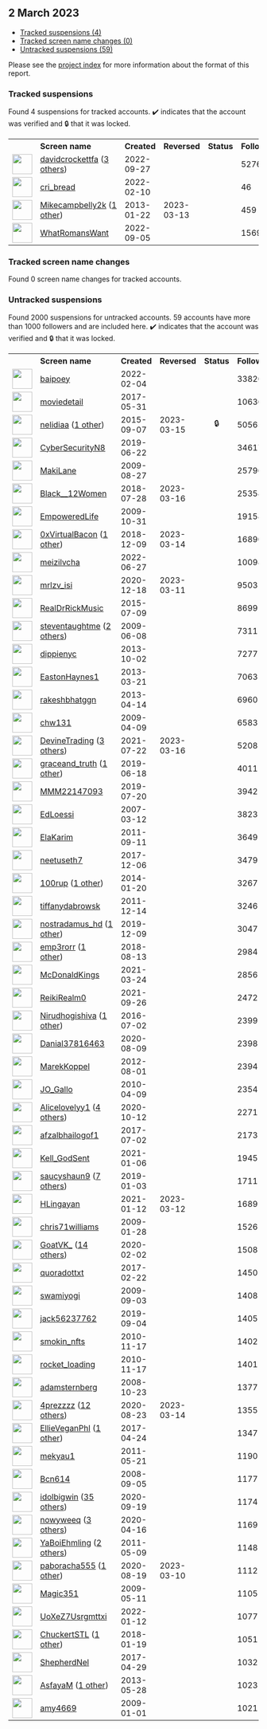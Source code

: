##  2 March 2023

* [Tracked suspensions (4)](#tracked-suspensions)
* [Tracked screen name changes (0)](#tracked-screen-name-changes)
* [Untracked suspensions (59)](#untracked-suspensions)

Please see the [project index](https://github.com/travisbrown/twitter-watch) for more information about the format of this report.

### Tracked suspensions

Found 4 suspensions for tracked accounts.
  ✔️ indicates that the account was verified and 🔒 that it was locked.

<table>
    <tr>
        <th></th>
        <th align="left">Screen name</th>
        <th align="left">Created</th>
        <th align="left">Reversed</th>
        <th align="left">Status</th>
        <th align="left">Followers</th>
        <th align="left">Ranking</th></tr>
    </tr>
        <tr>
            <td><a href="https://twitter.com/intent/user?user_id=1574861133047304192">
                <img src="https://pbs.twimg.com/profile_images/1596136855665512453/OJ9c4jEL_normal.jpg" width="40px" height="40px" align="center"/></a>
            </td>
            <td>
                <a href="https://twitter.com/davidcrockettfa">davidcrockettfa</a>&nbsp;(<a href="https://api.memory.lol/v1/tw/id/1574861133047304192">3 others</a>)&nbsp;</td>
            <td>2022-09-27</td>
            <td></td>
            <td align="center"></td>
            <td>5276</td>
            <td>1991</td>
        </tr>
        <tr>
            <td><a href="https://twitter.com/intent/user?user_id=1491874374147842056">
                <img src="https://pbs.twimg.com/profile_images/1596185662855823360/7PN0dJnr_normal.jpg" width="40px" height="40px" align="center"/></a>
            </td>
            <td>
                <a href="https://twitter.com/cri_bread">cri_bread</a></td>
            <td>2022-02-10</td>
            <td></td>
            <td align="center"></td>
            <td>46</td>
            <td>25489</td>
        </tr>
        <tr>
            <td><a href="https://twitter.com/intent/user?user_id=1112939094">
                <img src="https://pbs.twimg.com/profile_images/927133163209482240/aPCR_n_8_normal.jpg" width="40px" height="40px" align="center"/></a>
            </td>
            <td>
                <a href="https://twitter.com/Mikecampbelly2k">Mikecampbelly2k</a>&nbsp;(<a href="https://api.memory.lol/v1/tw/id/1112939094">1 other</a>)&nbsp;</td>
            <td>2013-01-22</td>
            <td>2023-03-13</td>
            <td align="center"></td>
            <td>459</td>
            <td>52958</td>
        </tr>
        <tr>
            <td><a href="https://twitter.com/intent/user?user_id=1566654589692047360">
                <img src="https://pbs.twimg.com/profile_images/1566687749150629889/hslTu16L_normal.jpg" width="40px" height="40px" align="center"/></a>
            </td>
            <td>
                <a href="https://twitter.com/WhatRomansWant">WhatRomansWant</a></td>
            <td>2022-09-05</td>
            <td></td>
            <td align="center"></td>
            <td>1569</td>
            <td>63843</td>
        </tr></table>

### Tracked screen name changes

Found 0 screen name changes for tracked accounts.

### Untracked suspensions

Found 2000 suspensions for untracked accounts.
59 accounts have more than 1000 followers and are included here.
  ✔️ indicates that the account was verified and 🔒 that it was locked.

<table>
    <tr>
        <th></th>
        <th align="left">Screen name</th>
        <th align="left">Created</th>
        <th align="left">Reversed</th>
        <th align="left">Status</th>
        <th align="left">Followers</th>
    </tr>
        <tr>
            <td><a href="https://twitter.com/intent/user?user_id=1489493160363704320">
                <img src="https://pbs.twimg.com/profile_images/1518743866832465920/j9IAGrLz_normal.jpg" width="40px" height="40px" align="center"/></a>
            </td>
            <td>
                <a href="https://twitter.com/baipoey">baipoey</a></td>
            <td>2022-02-04</td>
            <td></td>
            <td align="center"></td>
            <td>338201</td>
        </tr>
        <tr>
            <td><a href="https://twitter.com/intent/user?user_id=869857665362440192">
                <img src="https://pbs.twimg.com/profile_images/886250028691365888/uWugtdQU_normal.jpg" width="40px" height="40px" align="center"/></a>
            </td>
            <td>
                <a href="https://twitter.com/moviedetail">moviedetail</a></td>
            <td>2017-05-31</td>
            <td></td>
            <td align="center"></td>
            <td>106366</td>
        </tr>
        <tr>
            <td><a href="https://twitter.com/intent/user?user_id=3485405114">
                <img src="https://pbs.twimg.com/profile_images/1484342838490198017/0z4QmNnJ_normal.jpg" width="40px" height="40px" align="center"/></a>
            </td>
            <td>
                <a href="https://twitter.com/nelidiaa">nelidiaa</a>&nbsp;(<a href="https://api.memory.lol/v1/tw/id/3485405114">1 other</a>)&nbsp;</td>
            <td>2015-09-07</td>
            <td>2023-03-15</td>
            <td align="center">🔒</td>
            <td>50565</td>
        </tr>
        <tr>
            <td><a href="https://twitter.com/intent/user?user_id=1142424032794406912">
                <img src="https://pbs.twimg.com/profile_images/1197135188473475074/8svI-1EO_normal.jpg" width="40px" height="40px" align="center"/></a>
            </td>
            <td>
                <a href="https://twitter.com/CyberSecurityN8">CyberSecurityN8</a></td>
            <td>2019-06-22</td>
            <td></td>
            <td align="center"></td>
            <td>34617</td>
        </tr>
        <tr>
            <td><a href="https://twitter.com/intent/user?user_id=69352934">
                <img src="https://pbs.twimg.com/profile_images/913418635233812490/caCCy6uy_normal.jpg" width="40px" height="40px" align="center"/></a>
            </td>
            <td>
                <a href="https://twitter.com/MakiLane">MakiLane</a></td>
            <td>2009-08-27</td>
            <td></td>
            <td align="center"></td>
            <td>25796</td>
        </tr>
        <tr>
            <td><a href="https://twitter.com/intent/user?user_id=1023008820824616961">
                <img src="https://pbs.twimg.com/profile_images/1256435094807621632/46LVoHlg_normal.jpg" width="40px" height="40px" align="center"/></a>
            </td>
            <td>
                <a href="https://twitter.com/Black__12Women">Black__12Women</a></td>
            <td>2018-07-28</td>
            <td>2023-03-16</td>
            <td align="center"></td>
            <td>25358</td>
        </tr>
        <tr>
            <td><a href="https://twitter.com/intent/user?user_id=86572328">
                <img src="https://pbs.twimg.com/profile_images/2266719263/o7va5xtx0bfabnxoei1l_normal.jpeg" width="40px" height="40px" align="center"/></a>
            </td>
            <td>
                <a href="https://twitter.com/EmpoweredLife">EmpoweredLife</a></td>
            <td>2009-10-31</td>
            <td></td>
            <td align="center"></td>
            <td>19158</td>
        </tr>
        <tr>
            <td><a href="https://twitter.com/intent/user?user_id=1071633324068753408">
                <img src="https://pbs.twimg.com/profile_images/1515826663258750977/wbSw7TyP_normal.jpg" width="40px" height="40px" align="center"/></a>
            </td>
            <td>
                <a href="https://twitter.com/0xVirtualBacon">0xVirtualBacon</a>&nbsp;(<a href="https://api.memory.lol/v1/tw/id/1071633324068753408">1 other</a>)&nbsp;</td>
            <td>2018-12-09</td>
            <td>2023-03-14</td>
            <td align="center"></td>
            <td>16890</td>
        </tr>
        <tr>
            <td><a href="https://twitter.com/intent/user?user_id=1541273096300412929">
                <img src="https://pbs.twimg.com/profile_images/1586717293106851842/Bp1DUurZ_normal.jpg" width="40px" height="40px" align="center"/></a>
            </td>
            <td>
                <a href="https://twitter.com/meizilvcha">meizilvcha</a></td>
            <td>2022-06-27</td>
            <td></td>
            <td align="center"></td>
            <td>10098</td>
        </tr>
        <tr>
            <td><a href="https://twitter.com/intent/user?user_id=1339994989418467328">
                <img src="https://pbs.twimg.com/profile_images/1596525702249062401/tqiL04wF_normal.jpg" width="40px" height="40px" align="center"/></a>
            </td>
            <td>
                <a href="https://twitter.com/mrlzv_isi">mrlzv_isi</a></td>
            <td>2020-12-18</td>
            <td>2023-03-11</td>
            <td align="center"></td>
            <td>9503</td>
        </tr>
        <tr>
            <td><a href="https://twitter.com/intent/user?user_id=3367575345">
                <img src="https://pbs.twimg.com/profile_images/1198260659546402818/NaDMkMmE_normal.jpg" width="40px" height="40px" align="center"/></a>
            </td>
            <td>
                <a href="https://twitter.com/RealDrRickMusic">RealDrRickMusic</a></td>
            <td>2015-07-09</td>
            <td></td>
            <td align="center"></td>
            <td>8699</td>
        </tr>
        <tr>
            <td><a href="https://twitter.com/intent/user?user_id=45507484">
                <img src="https://pbs.twimg.com/profile_images/1577129453527891969/dDXT9km__normal.jpg" width="40px" height="40px" align="center"/></a>
            </td>
            <td>
                <a href="https://twitter.com/steventaughtme">steventaughtme</a>&nbsp;(<a href="https://api.memory.lol/v1/tw/id/45507484">2 others</a>)&nbsp;</td>
            <td>2009-06-08</td>
            <td></td>
            <td align="center"></td>
            <td>7311</td>
        </tr>
        <tr>
            <td><a href="https://twitter.com/intent/user?user_id=1926866077">
                <img src="https://pbs.twimg.com/profile_images/1578198130054791168/e3Atb7sa_normal.jpg" width="40px" height="40px" align="center"/></a>
            </td>
            <td>
                <a href="https://twitter.com/dippienyc">dippienyc</a></td>
            <td>2013-10-02</td>
            <td></td>
            <td align="center"></td>
            <td>7277</td>
        </tr>
        <tr>
            <td><a href="https://twitter.com/intent/user?user_id=1285109263">
                <img src="https://pbs.twimg.com/profile_images/1549306550904573952/QGi744ul_normal.jpg" width="40px" height="40px" align="center"/></a>
            </td>
            <td>
                <a href="https://twitter.com/EastonHaynes1">EastonHaynes1</a></td>
            <td>2013-03-21</td>
            <td></td>
            <td align="center"></td>
            <td>7063</td>
        </tr>
        <tr>
            <td><a href="https://twitter.com/intent/user?user_id=1351091941">
                <img src="https://pbs.twimg.com/profile_images/1525184934310481920/5Posx0X9_normal.jpg" width="40px" height="40px" align="center"/></a>
            </td>
            <td>
                <a href="https://twitter.com/rakeshbhatggn">rakeshbhatggn</a></td>
            <td>2013-04-14</td>
            <td></td>
            <td align="center"></td>
            <td>6960</td>
        </tr>
        <tr>
            <td><a href="https://twitter.com/intent/user?user_id=30063657">
                <img src="https://pbs.twimg.com/profile_images/199508217/wu1_normal.jpg" width="40px" height="40px" align="center"/></a>
            </td>
            <td>
                <a href="https://twitter.com/chw131">chw131</a></td>
            <td>2009-04-09</td>
            <td></td>
            <td align="center"></td>
            <td>6583</td>
        </tr>
        <tr>
            <td><a href="https://twitter.com/intent/user?user_id=1418291434948546565">
                <img src="https://pbs.twimg.com/profile_images/1485701659556732928/ET8R70Eg_normal.jpg" width="40px" height="40px" align="center"/></a>
            </td>
            <td>
                <a href="https://twitter.com/DevineTrading">DevineTrading</a>&nbsp;(<a href="https://api.memory.lol/v1/tw/id/1418291434948546565">3 others</a>)&nbsp;</td>
            <td>2021-07-22</td>
            <td>2023-03-16</td>
            <td align="center"></td>
            <td>5208</td>
        </tr>
        <tr>
            <td><a href="https://twitter.com/intent/user?user_id=1141011459239043072">
                <img src="https://pbs.twimg.com/profile_images/1595866193335918592/oQT6XsNS_normal.jpg" width="40px" height="40px" align="center"/></a>
            </td>
            <td>
                <a href="https://twitter.com/graceand_truth">graceand_truth</a>&nbsp;(<a href="https://api.memory.lol/v1/tw/id/1141011459239043072">1 other</a>)&nbsp;</td>
            <td>2019-06-18</td>
            <td></td>
            <td align="center"></td>
            <td>4011</td>
        </tr>
        <tr>
            <td><a href="https://twitter.com/intent/user?user_id=1152559858765520896">
                <img src="https://pbs.twimg.com/profile_images/1372940838595133450/ATmY2Td0_normal.jpg" width="40px" height="40px" align="center"/></a>
            </td>
            <td>
                <a href="https://twitter.com/MMM22147093">MMM22147093</a></td>
            <td>2019-07-20</td>
            <td></td>
            <td align="center"></td>
            <td>3942</td>
        </tr>
        <tr>
            <td><a href="https://twitter.com/intent/user?user_id=987401">
                <img src="https://pbs.twimg.com/profile_images/839205984044122112/WwGtBrNs_normal.jpg" width="40px" height="40px" align="center"/></a>
            </td>
            <td>
                <a href="https://twitter.com/EdLoessi">EdLoessi</a></td>
            <td>2007-03-12</td>
            <td></td>
            <td align="center"></td>
            <td>3823</td>
        </tr>
        <tr>
            <td><a href="https://twitter.com/intent/user?user_id=371529841">
                <img src="https://pbs.twimg.com/profile_images/1295082663943036929/vmMFb5i5_normal.jpg" width="40px" height="40px" align="center"/></a>
            </td>
            <td>
                <a href="https://twitter.com/ElaKarim">ElaKarim</a></td>
            <td>2011-09-11</td>
            <td></td>
            <td align="center"></td>
            <td>3649</td>
        </tr>
        <tr>
            <td><a href="https://twitter.com/intent/user?user_id=938440215483445248">
                <img src="https://pbs.twimg.com/profile_images/1591056624248295425/IzwmhUjs_normal.jpg" width="40px" height="40px" align="center"/></a>
            </td>
            <td>
                <a href="https://twitter.com/neetuseth7">neetuseth7</a></td>
            <td>2017-12-06</td>
            <td></td>
            <td align="center"></td>
            <td>3479</td>
        </tr>
        <tr>
            <td><a href="https://twitter.com/intent/user?user_id=2301310993">
                <img src="https://pbs.twimg.com/profile_images/676376491639201792/ry9Ogtvw_normal.jpg" width="40px" height="40px" align="center"/></a>
            </td>
            <td>
                <a href="https://twitter.com/100rup">100rup</a>&nbsp;(<a href="https://api.memory.lol/v1/tw/id/2301310993">1 other</a>)&nbsp;</td>
            <td>2014-01-20</td>
            <td></td>
            <td align="center"></td>
            <td>3267</td>
        </tr>
        <tr>
            <td><a href="https://twitter.com/intent/user?user_id=437034072">
                <img src="https://pbs.twimg.com/profile_images/1207452467342061575/vkJDRAvb_normal.jpg" width="40px" height="40px" align="center"/></a>
            </td>
            <td>
                <a href="https://twitter.com/tiffanydabrowsk">tiffanydabrowsk</a></td>
            <td>2011-12-14</td>
            <td></td>
            <td align="center"></td>
            <td>3246</td>
        </tr>
        <tr>
            <td><a href="https://twitter.com/intent/user?user_id=1203993731248115714">
                <img src="https://pbs.twimg.com/profile_images/1241393587759259654/Lx-WXUxj_normal.jpg" width="40px" height="40px" align="center"/></a>
            </td>
            <td>
                <a href="https://twitter.com/nostradamus_hd">nostradamus_hd</a>&nbsp;(<a href="https://api.memory.lol/v1/tw/id/1203993731248115714">1 other</a>)&nbsp;</td>
            <td>2019-12-09</td>
            <td></td>
            <td align="center"></td>
            <td>3047</td>
        </tr>
        <tr>
            <td><a href="https://twitter.com/intent/user?user_id=1029010927201529857">
                <img src="https://pbs.twimg.com/profile_images/1565784591046148097/mtqGyjNR_normal.jpg" width="40px" height="40px" align="center"/></a>
            </td>
            <td>
                <a href="https://twitter.com/emp3rorr">emp3rorr</a>&nbsp;(<a href="https://api.memory.lol/v1/tw/id/1029010927201529857">1 other</a>)&nbsp;</td>
            <td>2018-08-13</td>
            <td></td>
            <td align="center"></td>
            <td>2984</td>
        </tr>
        <tr>
            <td><a href="https://twitter.com/intent/user?user_id=1374656095067770881">
                <img src="https://pbs.twimg.com/profile_images/1577396155100659712/xhvApUx5_normal.jpg" width="40px" height="40px" align="center"/></a>
            </td>
            <td>
                <a href="https://twitter.com/McDonaldKings">McDonaldKings</a></td>
            <td>2021-03-24</td>
            <td></td>
            <td align="center"></td>
            <td>2856</td>
        </tr>
        <tr>
            <td><a href="https://twitter.com/intent/user?user_id=1442093052420521994">
                <img src="https://pbs.twimg.com/profile_images/1585236462227935233/UNTZbuiP_normal.jpg" width="40px" height="40px" align="center"/></a>
            </td>
            <td>
                <a href="https://twitter.com/ReikiRealm0">ReikiRealm0</a></td>
            <td>2021-09-26</td>
            <td></td>
            <td align="center"></td>
            <td>2472</td>
        </tr>
        <tr>
            <td><a href="https://twitter.com/intent/user?user_id=749224850263142401">
                <img src="https://pbs.twimg.com/profile_images/1595438489604349953/rG8LL3uv_normal.jpg" width="40px" height="40px" align="center"/></a>
            </td>
            <td>
                <a href="https://twitter.com/Nirudhogishiva">Nirudhogishiva</a>&nbsp;(<a href="https://api.memory.lol/v1/tw/id/749224850263142401">1 other</a>)&nbsp;</td>
            <td>2016-07-02</td>
            <td></td>
            <td align="center"></td>
            <td>2399</td>
        </tr>
        <tr>
            <td><a href="https://twitter.com/intent/user?user_id=1292572418935009280">
                <img src="https://pbs.twimg.com/profile_images/1556010816343867397/nnt3o7pY_normal.jpg" width="40px" height="40px" align="center"/></a>
            </td>
            <td>
                <a href="https://twitter.com/Danial37816463">Danial37816463</a></td>
            <td>2020-08-09</td>
            <td></td>
            <td align="center"></td>
            <td>2398</td>
        </tr>
        <tr>
            <td><a href="https://twitter.com/intent/user?user_id=731431418">
                <img src="https://pbs.twimg.com/profile_images/1578806045413179393/cmekXzrM_normal.jpg" width="40px" height="40px" align="center"/></a>
            </td>
            <td>
                <a href="https://twitter.com/MarekKoppel">MarekKoppel</a></td>
            <td>2012-08-01</td>
            <td></td>
            <td align="center"></td>
            <td>2394</td>
        </tr>
        <tr>
            <td><a href="https://twitter.com/intent/user?user_id=131253841">
                <img src="https://pbs.twimg.com/profile_images/1357765072051961859/07fcgiXP_normal.jpg" width="40px" height="40px" align="center"/></a>
            </td>
            <td>
                <a href="https://twitter.com/JO_Gallo">JO_Gallo</a></td>
            <td>2010-04-09</td>
            <td></td>
            <td align="center"></td>
            <td>2354</td>
        </tr>
        <tr>
            <td><a href="https://twitter.com/intent/user?user_id=1315660382548226048">
                <img src="https://pbs.twimg.com/profile_images/1545404014371770368/Df-h3gAE_normal.jpg" width="40px" height="40px" align="center"/></a>
            </td>
            <td>
                <a href="https://twitter.com/Alicelovelyy1">Alicelovelyy1</a>&nbsp;(<a href="https://api.memory.lol/v1/tw/id/1315660382548226048">4 others</a>)&nbsp;</td>
            <td>2020-10-12</td>
            <td></td>
            <td align="center"></td>
            <td>2271</td>
        </tr>
        <tr>
            <td><a href="https://twitter.com/intent/user?user_id=881394661318963204">
                <img src="https://pbs.twimg.com/profile_images/1400051779555966976/Npe615fR_normal.jpg" width="40px" height="40px" align="center"/></a>
            </td>
            <td>
                <a href="https://twitter.com/afzalbhailogof1">afzalbhailogof1</a></td>
            <td>2017-07-02</td>
            <td></td>
            <td align="center"></td>
            <td>2173</td>
        </tr>
        <tr>
            <td><a href="https://twitter.com/intent/user?user_id=1346707645294653441">
                <img src="https://pbs.twimg.com/profile_images/1579055906335211520/tAaBpj1d_normal.jpg" width="40px" height="40px" align="center"/></a>
            </td>
            <td>
                <a href="https://twitter.com/Kell_GodSent">Kell_GodSent</a></td>
            <td>2021-01-06</td>
            <td></td>
            <td align="center"></td>
            <td>1945</td>
        </tr>
        <tr>
            <td><a href="https://twitter.com/intent/user?user_id=1080893494506520577">
                <img src="https://pbs.twimg.com/profile_images/1514372789062488074/bLnh_XIP_normal.jpg" width="40px" height="40px" align="center"/></a>
            </td>
            <td>
                <a href="https://twitter.com/saucyshaun9">saucyshaun9</a>&nbsp;(<a href="https://api.memory.lol/v1/tw/id/1080893494506520577">7 others</a>)&nbsp;</td>
            <td>2019-01-03</td>
            <td></td>
            <td align="center"></td>
            <td>1711</td>
        </tr>
        <tr>
            <td><a href="https://twitter.com/intent/user?user_id=1348820163877949440">
                <img src="https://pbs.twimg.com/profile_images/1588179969574068225/atBUCMY5_normal.jpg" width="40px" height="40px" align="center"/></a>
            </td>
            <td>
                <a href="https://twitter.com/HLingayan">HLingayan</a></td>
            <td>2021-01-12</td>
            <td>2023-03-12</td>
            <td align="center"></td>
            <td>1689</td>
        </tr>
        <tr>
            <td><a href="https://twitter.com/intent/user?user_id=19627270">
                <img src="https://pbs.twimg.com/profile_images/1270809272129974273/nNmlTVjj_normal.jpg" width="40px" height="40px" align="center"/></a>
            </td>
            <td>
                <a href="https://twitter.com/chris71williams">chris71williams</a></td>
            <td>2009-01-28</td>
            <td></td>
            <td align="center"></td>
            <td>1526</td>
        </tr>
        <tr>
            <td><a href="https://twitter.com/intent/user?user_id=1223919765875347457">
                <img src="https://pbs.twimg.com/profile_images/1590663874021560320/mBBpJmp9_normal.jpg" width="40px" height="40px" align="center"/></a>
            </td>
            <td>
                <a href="https://twitter.com/GoatVK_">GoatVK_</a>&nbsp;(<a href="https://api.memory.lol/v1/tw/id/1223919765875347457">14 others</a>)&nbsp;</td>
            <td>2020-02-02</td>
            <td></td>
            <td align="center"></td>
            <td>1508</td>
        </tr>
        <tr>
            <td><a href="https://twitter.com/intent/user?user_id=834265575249555460">
                <img src="https://pbs.twimg.com/profile_images/834270659186397185/tjPvhXL5_normal.jpg" width="40px" height="40px" align="center"/></a>
            </td>
            <td>
                <a href="https://twitter.com/quoradottxt">quoradottxt</a></td>
            <td>2017-02-22</td>
            <td></td>
            <td align="center"></td>
            <td>1450</td>
        </tr>
        <tr>
            <td><a href="https://twitter.com/intent/user?user_id=71128314">
                <img src="https://pbs.twimg.com/profile_images/402987350/twitteryogipic2_normal.jpg" width="40px" height="40px" align="center"/></a>
            </td>
            <td>
                <a href="https://twitter.com/swamiyogi">swamiyogi</a></td>
            <td>2009-09-03</td>
            <td></td>
            <td align="center"></td>
            <td>1408</td>
        </tr>
        <tr>
            <td><a href="https://twitter.com/intent/user?user_id=1169358919120183297">
                <img src="https://abs.twimg.com/sticky/default_profile_images/default_profile_normal.png" width="40px" height="40px" align="center"/></a>
            </td>
            <td>
                <a href="https://twitter.com/jack56237762">jack56237762</a></td>
            <td>2019-09-04</td>
            <td></td>
            <td align="center"></td>
            <td>1405</td>
        </tr>
        <tr>
            <td><a href="https://twitter.com/intent/user?user_id=216693479">
                <img src="https://pbs.twimg.com/profile_images/1560513661386588160/wzAUKkP4_normal.jpg" width="40px" height="40px" align="center"/></a>
            </td>
            <td>
                <a href="https://twitter.com/smokin_nfts">smokin_nfts</a></td>
            <td>2010-11-17</td>
            <td></td>
            <td align="center"></td>
            <td>1402</td>
        </tr>
        <tr>
            <td><a href="https://twitter.com/intent/user?user_id=216688170">
                <img src="https://pbs.twimg.com/profile_images/1567930780860416004/Qw1DfaFJ_normal.jpg" width="40px" height="40px" align="center"/></a>
            </td>
            <td>
                <a href="https://twitter.com/rocket_loading">rocket_loading</a></td>
            <td>2010-11-17</td>
            <td></td>
            <td align="center"></td>
            <td>1401</td>
        </tr>
        <tr>
            <td><a href="https://twitter.com/intent/user?user_id=16938471">
                <img src="https://pbs.twimg.com/profile_images/121911630/adam-a_normal.jpg" width="40px" height="40px" align="center"/></a>
            </td>
            <td>
                <a href="https://twitter.com/adamsternberg">adamsternberg</a></td>
            <td>2008-10-23</td>
            <td></td>
            <td align="center"></td>
            <td>1377</td>
        </tr>
        <tr>
            <td><a href="https://twitter.com/intent/user?user_id=1297550322953584641">
                <img src="https://pbs.twimg.com/profile_images/1566927022370217986/9voAfeES_normal.jpg" width="40px" height="40px" align="center"/></a>
            </td>
            <td>
                <a href="https://twitter.com/4prezzzz">4prezzzz</a>&nbsp;(<a href="https://api.memory.lol/v1/tw/id/1297550322953584641">12 others</a>)&nbsp;</td>
            <td>2020-08-23</td>
            <td>2023-03-14</td>
            <td align="center"></td>
            <td>1355</td>
        </tr>
        <tr>
            <td><a href="https://twitter.com/intent/user?user_id=856296726973513728">
                <img src="https://pbs.twimg.com/profile_images/1158769212908822528/k1MbJpAw_normal.jpg" width="40px" height="40px" align="center"/></a>
            </td>
            <td>
                <a href="https://twitter.com/EllieVeganPhl">EllieVeganPhl</a>&nbsp;(<a href="https://api.memory.lol/v1/tw/id/856296726973513728">1 other</a>)&nbsp;</td>
            <td>2017-04-24</td>
            <td></td>
            <td align="center"></td>
            <td>1347</td>
        </tr>
        <tr>
            <td><a href="https://twitter.com/intent/user?user_id=302892981">
                <img src="https://pbs.twimg.com/profile_images/1487316523035340801/fh-TRLn3_normal.jpg" width="40px" height="40px" align="center"/></a>
            </td>
            <td>
                <a href="https://twitter.com/mekyau1">mekyau1</a></td>
            <td>2011-05-21</td>
            <td></td>
            <td align="center"></td>
            <td>1190</td>
        </tr>
        <tr>
            <td><a href="https://twitter.com/intent/user?user_id=16144920">
                <img src="https://pbs.twimg.com/profile_images/1597574203854753792/qsm2QbH6_normal.jpg" width="40px" height="40px" align="center"/></a>
            </td>
            <td>
                <a href="https://twitter.com/Bcn614">Bcn614</a></td>
            <td>2008-09-05</td>
            <td></td>
            <td align="center"></td>
            <td>1177</td>
        </tr>
        <tr>
            <td><a href="https://twitter.com/intent/user?user_id=1307209490811424768">
                <img src="https://pbs.twimg.com/profile_images/1536630855623319552/mb_dQ5Ol_normal.jpg" width="40px" height="40px" align="center"/></a>
            </td>
            <td>
                <a href="https://twitter.com/idolbigwin">idolbigwin</a>&nbsp;(<a href="https://api.memory.lol/v1/tw/id/1307209490811424768">35 others</a>)&nbsp;</td>
            <td>2020-09-19</td>
            <td></td>
            <td align="center"></td>
            <td>1174</td>
        </tr>
        <tr>
            <td><a href="https://twitter.com/intent/user?user_id=1250733417395826688">
                <img src="https://pbs.twimg.com/profile_images/1536013662699257858/GA7f62oR_normal.jpg" width="40px" height="40px" align="center"/></a>
            </td>
            <td>
                <a href="https://twitter.com/nowyweeq">nowyweeq</a>&nbsp;(<a href="https://api.memory.lol/v1/tw/id/1250733417395826688">3 others</a>)&nbsp;</td>
            <td>2020-04-16</td>
            <td></td>
            <td align="center"></td>
            <td>1169</td>
        </tr>
        <tr>
            <td><a href="https://twitter.com/intent/user?user_id=295766972">
                <img src="https://pbs.twimg.com/profile_images/1592153951389917184/oUN6WfKR_normal.jpg" width="40px" height="40px" align="center"/></a>
            </td>
            <td>
                <a href="https://twitter.com/YaBoiEhmling">YaBoiEhmling</a>&nbsp;(<a href="https://api.memory.lol/v1/tw/id/295766972">2 others</a>)&nbsp;</td>
            <td>2011-05-09</td>
            <td></td>
            <td align="center"></td>
            <td>1148</td>
        </tr>
        <tr>
            <td><a href="https://twitter.com/intent/user?user_id=1296001825435299846">
                <img src="https://pbs.twimg.com/profile_images/1570662736102846472/bOc-dDGb_normal.jpg" width="40px" height="40px" align="center"/></a>
            </td>
            <td>
                <a href="https://twitter.com/paboracha555">paboracha555</a>&nbsp;(<a href="https://api.memory.lol/v1/tw/id/1296001825435299846">1 other</a>)&nbsp;</td>
            <td>2020-08-19</td>
            <td>2023-03-10</td>
            <td align="center"></td>
            <td>1112</td>
        </tr>
        <tr>
            <td><a href="https://twitter.com/intent/user?user_id=39266201">
                <img src="https://pbs.twimg.com/profile_images/1298825337229451265/M2BSHpJr_normal.jpg" width="40px" height="40px" align="center"/></a>
            </td>
            <td>
                <a href="https://twitter.com/Magic351">Magic351</a></td>
            <td>2009-05-11</td>
            <td></td>
            <td align="center"></td>
            <td>1105</td>
        </tr>
        <tr>
            <td><a href="https://twitter.com/intent/user?user_id=1481171762582855683">
                <img src="https://pbs.twimg.com/profile_images/1587010337760501761/TkEYuVTH_normal.jpg" width="40px" height="40px" align="center"/></a>
            </td>
            <td>
                <a href="https://twitter.com/UoXeZ7Usrgmttxi">UoXeZ7Usrgmttxi</a></td>
            <td>2022-01-12</td>
            <td></td>
            <td align="center"></td>
            <td>1077</td>
        </tr>
        <tr>
            <td><a href="https://twitter.com/intent/user?user_id=954461500390985728">
                <img src="https://pbs.twimg.com/profile_images/1591061903354101762/ajTIQjoa_normal.jpg" width="40px" height="40px" align="center"/></a>
            </td>
            <td>
                <a href="https://twitter.com/ChuckertSTL">ChuckertSTL</a>&nbsp;(<a href="https://api.memory.lol/v1/tw/id/954461500390985728">1 other</a>)&nbsp;</td>
            <td>2018-01-19</td>
            <td></td>
            <td align="center"></td>
            <td>1051</td>
        </tr>
        <tr>
            <td><a href="https://twitter.com/intent/user?user_id=858340004531187713">
                <img src="https://pbs.twimg.com/profile_images/1512802336372056067/nogLOg-y_normal.jpg" width="40px" height="40px" align="center"/></a>
            </td>
            <td>
                <a href="https://twitter.com/ShepherdNel">ShepherdNel</a></td>
            <td>2017-04-29</td>
            <td></td>
            <td align="center"></td>
            <td>1032</td>
        </tr>
        <tr>
            <td><a href="https://twitter.com/intent/user?user_id=1464464227">
                <img src="https://pbs.twimg.com/profile_images/1535940879495876608/diAbravI_normal.jpg" width="40px" height="40px" align="center"/></a>
            </td>
            <td>
                <a href="https://twitter.com/AsfayaM">AsfayaM</a>&nbsp;(<a href="https://api.memory.lol/v1/tw/id/1464464227">1 other</a>)&nbsp;</td>
            <td>2013-05-28</td>
            <td></td>
            <td align="center"></td>
            <td>1023</td>
        </tr>
        <tr>
            <td><a href="https://twitter.com/intent/user?user_id=18528603">
                <img src="https://pbs.twimg.com/profile_images/1498433602572410881/RgevnV0n_normal.jpg" width="40px" height="40px" align="center"/></a>
            </td>
            <td>
                <a href="https://twitter.com/amy4669">amy4669</a></td>
            <td>2009-01-01</td>
            <td></td>
            <td align="center"></td>
            <td>1021</td>
        </tr></table>
